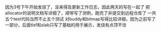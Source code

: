 因为3号下午开始发烧了，没来得及更新工作日志，因此两天的写在一起了
把allocator的说明文档写详细了，顺带写了测例，跑完了并提交到远程仓库了
一共五个test代码当然不止五个测试
对buddy和bitmap写得比较详细，因为之前写了一部分，后面tlsf和slab只写了基础的用于展示，发烧有点顶不住
